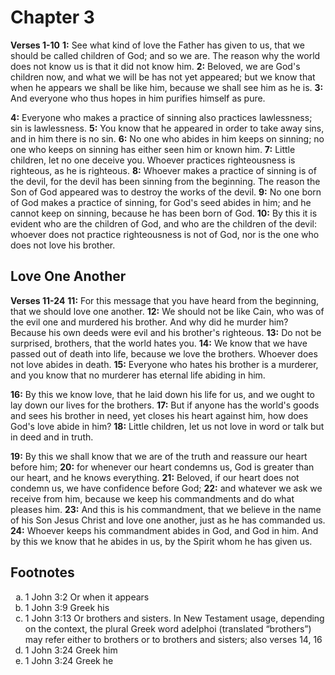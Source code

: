 # Chapter 3

**Verses 1-10**
**1:** See what kind of love the Father has given to us, that we should be called children of God; and so we are. The reason why the world does not know us is that it did not know him.
**2:** Beloved, we are God's children now, and what we will be has not yet appeared; but we know that when he appears we shall be like him, because we shall see him as he is.
**3:** And everyone who thus hopes in him purifies himself as pure.

**4:** Everyone who makes a practice of sinning also practices lawlessness; sin is lawlessness.
**5:** You know that he appeared in order to take away sins, and in him there is no sin.
**6:** No one who abides in him keeps on sinning; no one who keeps on sinning has either seen him or known him.
**7:** Little children, let no one deceive you. Whoever practices righteousness is righteous, as he is righteous.
**8:** Whoever makes a practice of sinning is of the devil, for the devil has been sinning from the beginning. The reason the Son of God appeared was to destroy the works of the devil.
**9:** No one born of God makes a practice of sinning, for God's seed abides in him; and he cannot keep on sinning, because he has been born of God. 
**10:** By this it is evident who are the children of God, and who are the children of the devil: whoever does not practice righteousness is not of God, nor is the one who does not love his brother.

## Love One Another

**Verses 11-24**
**11:** For this message that you have heard from the beginning, that we should love one another.
**12:** We should not be like Cain, who was of the evil one and murdered his brother. And why did he murder him? Because his own deeds were evil and his brother's righteous.
**13:** Do not be surprised, brothers, that the world hates you.
**14:** We know that we have passed out of death into life, because we love the brothers. Whoever does not love abides in death.
**15:** Everyone who hates his brother is a murderer, and you know that no murderer has eternal life abiding in him.

**16:** By this we know love, that he laid down his life for us, and we ought to lay down our lives for the brothers.
**17:** But if anyone has the world's goods and sees his brother in need, yet closes his heart against him, how does God's love abide in him?
**18:** Little children, let us not love in word or talk but in deed and in truth.

**19:** By this we shall know that we are of the truth and reassure our heart before him;
**20:** for whenever our heart condemns us, God is greater than our heart, and he knows everything.
**21:** Beloved, if our heart does not condemn us, we have confidence before God;
**22:** and whatever we ask we receive from him, because we keep his commandments and do what pleases him.
**23:** And this is his commandment, that we believe in the name of his Son Jesus Christ and love one another, just as he has commanded us. 
**24:** Whoever keeps his commandment abides in God, and God in him. And by this we know that he abides in us, by the Spirit whom he has given us.

## Footnotes

<ol							 type='a'>
	<li>1 John 3:2 Or when it appears</li>
	<li>1 John 3:9 Greek his</li>
	<li>1 John 3:13 Or brothers and sisters. In New Testament usage, depending on the context, the plural Greek word adelphoi (translated “brothers”) may refer either to brothers or to brothers and sisters; also verses 14, 16</li>
	<li>1 John 3:24 Greek him</li>
	<li>1 John 3:24 Greek he</li>
</ol>
